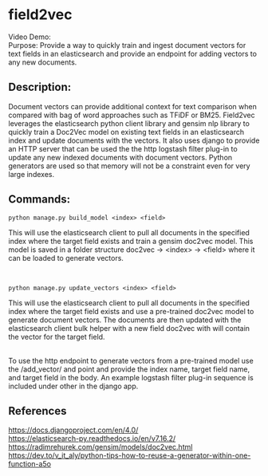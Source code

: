 
# field2vec

Video Demo:
<br>
Purpose: Provide a way to quickly train and ingest document vectors for text fields in an elasticsearch and provide an endpoint for adding vectors
to any new documents.

## Description:

 Document vectors can provide additional context for text comparison when compared with bag of word approaches such as 
 TFiDF or BM25. Field2vec leverages the elasticsearch python client library and gensim nlp library to quickly train a Doc2Vec model on 
 existing text fields in an elasticsearch index and update documents with the vectors. It also uses django to provide an HTTP server
 that can be used the the http logstash filter plug-in to update any new indexed documents with document vectors. Python generators are used so that memory will
 not be a constraint even for very large indexes.  
 
## Commands:

`python manage.py build_model <index> <field>`

This will use the elasticsearch client to pull all documents in the specified index where the target field exists and
train a gensim doc2vec model. This model is saved in a folder structure doc2vec -> \<index> -> \<field> where it can be loaded to generate vectors.

<br>

 `python manage.py update_vectors <index> <field>`
 
 This will use the elasticsearch client to pull all documents in the specified index where the target field exists and
use a pre-trained doc2vec model to generate document vectors. The documents are then updated with the elasticsearch client bulk helper
with a new field doc2vec with will contain the vector for the target field.

<br>
To use the http endpoint to generate vectors from a pre-trained model use the /add_vector/ and point and provide the index name, target field name, 
and target field in the body. An example logstash filter plug-in sequence is included under other in the django app.

 
 ## References
 
 https://docs.djangoproject.com/en/4.0/
 <br>
 https://elasticsearch-py.readthedocs.io/en/v7.16.2/
 <br>
 https://radimrehurek.com/gensim/models/doc2vec.html
 <br>
 https://dev.to/v_it_aly/python-tips-how-to-reuse-a-generator-within-one-function-a5o